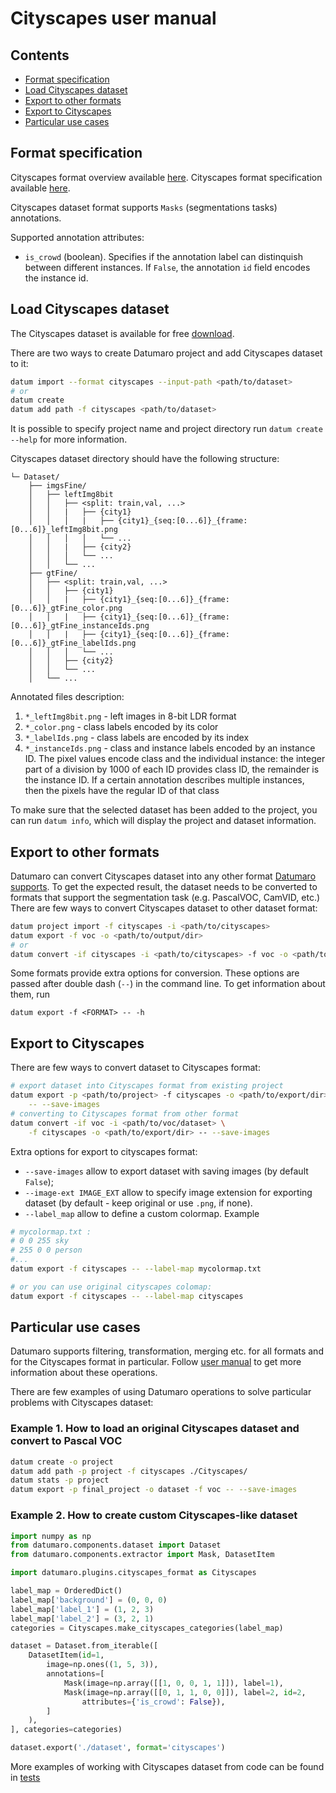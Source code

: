 # Cityscapes user manual

## Contents

- [Format specification](#format-specification)
- [Load Cityscapes dataset](#load-Cityscapes-dataset)
- [Export to other formats](#export-to-other-formats)
- [Export to Cityscapes](#export-to-Cityscapes)
- [Particular use cases](#particular-use-cases)

## Format specification

Cityscapes format overview available [here](https://www.cityscapes-dataset.com/dataset-overview/).
Cityscapes format specification available [here](https://github.com/mcordts/cityscapesScripts#the-cityscapes-dataset).

Cityscapes dataset format supports `Masks` (segmentations tasks) annotations.

Supported annotation attributes:
- `is_crowd` (boolean). Specifies if the annotation label can
    distinquish between different instances.
    If `False`, the annotation `id` field encodes the instance id.

## Load Cityscapes dataset

The Cityscapes dataset is available for free [download](https://www.cityscapes-dataset.com/downloads/).

There are two ways to create Datumaro project and add Cityscapes dataset to it:

``` bash
datum import --format cityscapes --input-path <path/to/dataset>
# or
datum create
datum add path -f cityscapes <path/to/dataset>
```

It is possible to specify project name and project directory run
`datum create --help` for more information.

Cityscapes dataset directory should have the following structure:

<!--lint disable fenced-code-flag-->
```
└─ Dataset/
    ├── imgsFine/
    │   ├── leftImg8bit
    │   │   ├── <split: train,val, ...>
    │   │   |   ├── {city1}
    │   │   │   |   ├── {city1}_{seq:[0...6]}_{frame:[0...6]}_leftImg8bit.png
    │   │   │   │   └── ...
    │   │   |   ├── {city2}
    │   │   │   └── ...
    │   │   └── ...
    ├── gtFine/
    │   ├── <split: train,val, ...>
    │   │   ├── {city1}
    │   │   |   ├── {city1}_{seq:[0...6]}_{frame:[0...6]}_gtFine_color.png
    │   │   |   ├── {city1}_{seq:[0...6]}_{frame:[0...6]}_gtFine_instanceIds.png
    │   │   |   ├── {city1}_{seq:[0...6]}_{frame:[0...6]}_gtFine_labelIds.png
    │   │   │   └── ...
    │   │   ├── {city2}
    │   │   └── ...
    │   └── ...
```

Annotated files description:
1. `*_leftImg8bit.png` - left images in 8-bit LDR format
1. `*_color.png` - class labels encoded by its color
1. `*_labelIds.png` - class labels are encoded by its index
1. `*_instanceIds.png` - class and instance labels encoded by an instance ID.
    The pixel values encode class and the individual instance: the integer part
    of a division by 1000 of each ID provides class ID, the remainder
    is the instance ID. If a certain annotation describes multiple instances,
    then the pixels have the regular ID of that class

To make sure that the selected dataset has been added to the project, you can
run `datum info`, which will display the project and dataset information.

## Export to other formats

Datumaro can convert Cityscapes dataset into any other format [Datumaro supports](../user_manual.md#supported-formats).
To get the expected result, the dataset needs to be converted to formats
that support the segmentation task (e.g. PascalVOC, CamVID, etc.)
There are few ways to convert Cityscapes dataset to other dataset format:

``` bash
datum project import -f cityscapes -i <path/to/cityscapes>
datum export -f voc -o <path/to/output/dir>
# or
datum convert -if cityscapes -i <path/to/cityscapes> -f voc -o <path/to/output/dir>
```

Some formats provide extra options for conversion.
These options are passed after double dash (`--`) in the command line.
To get information about them, run

`datum export -f <FORMAT> -- -h`

## Export to Cityscapes

There are few ways to convert dataset to Cityscapes format:

``` bash
# export dataset into Cityscapes format from existing project
datum export -p <path/to/project> -f cityscapes -o <path/to/export/dir> \
    -- --save-images
# converting to Cityscapes format from other format
datum convert -if voc -i <path/to/voc/dataset> \
    -f cityscapes -o <path/to/export/dir> -- --save-images
```

Extra options for export to cityscapes format:
- `--save-images` allow to export dataset with saving images
(by default `False`);
- `--image-ext IMAGE_EXT` allow to specify image extension
for exporting dataset (by default - keep original or use `.png`, if none).
- `--label_map` allow to define a custom colormap. Example

``` bash
# mycolormap.txt :
# 0 0 255 sky
# 255 0 0 person
#...
datum export -f cityscapes -- --label-map mycolormap.txt

# or you can use original cityscapes colomap:
datum export -f cityscapes -- --label-map cityscapes
```

## Particular use cases

Datumaro supports filtering, transformation, merging etc. for all formats
and for the Cityscapes format in particular. Follow
[user manual](../user_manual.md)
to get more information about these operations.

There are few examples of using Datumaro operations to solve
particular problems with Cityscapes dataset:

### Example 1. How to load an original Cityscapes dataset and convert to Pascal VOC

```bash
datum create -o project
datum add path -p project -f cityscapes ./Cityscapes/
datum stats -p project
datum export -p final_project -o dataset -f voc -- --save-images
```

### Example 2. How to create custom Cityscapes-like dataset

```python
import numpy as np
from datumaro.components.dataset import Dataset
from datumaro.components.extractor import Mask, DatasetItem

import datumaro.plugins.cityscapes_format as Cityscapes

label_map = OrderedDict()
label_map['background'] = (0, 0, 0)
label_map['label_1'] = (1, 2, 3)
label_map['label_2'] = (3, 2, 1)
categories = Cityscapes.make_cityscapes_categories(label_map)

dataset = Dataset.from_iterable([
    DatasetItem(id=1,
        image=np.ones((1, 5, 3)),
        annotations=[
            Mask(image=np.array([[1, 0, 0, 1, 1]]), label=1),
            Mask(image=np.array([[0, 1, 1, 0, 0]]), label=2, id=2,
                attributes={'is_crowd': False}),
        ]
    ),
], categories=categories)

dataset.export('./dataset', format='cityscapes')
```

More examples of working with Cityscapes dataset from code can be found in
[tests](../../tests/test_cityscapes_format.py)
